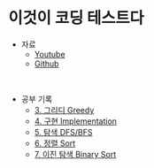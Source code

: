 # 이것이 코딩 테스트다
- 자료
  - [Youtube](https://www.youtube.com/playlist?list=PLRx0vPvlEmdAghTr5mXQxGpHjWqSz0dgC)
  - [Github](https://github.com/ndb796/python-for-coding-test)
<br>

- 공부 기록
  - [3. 그리디 Greedy](https://wistful-soap-d03.notion.site/3-08bff1547a2c462ba215a9453cfb6182?pvs=4)
  - [4. 구현 Implementation](https://wistful-soap-d03.notion.site/4-1fa5b67ef3b24bf79a99cf92ba7565e8?pvs=4)
  - [5. 탐색 DFS/BFS](https://wistful-soap-d03.notion.site/5-DFS-BFS-2ee141b04b8644ae8ddf880401de04bd?pvs=4)
  - [6. 정렬 Sort](https://wistful-soap-d03.notion.site/6-6a57d638a04c4a5fb0aab7cc434389a1?pvs=4)
  - [7. 이진 탐색 Binary Sort](https://wistful-soap-d03.notion.site/7-fbaf38d2273d4df1bd4114ebee4c7cca?pvs=4)
